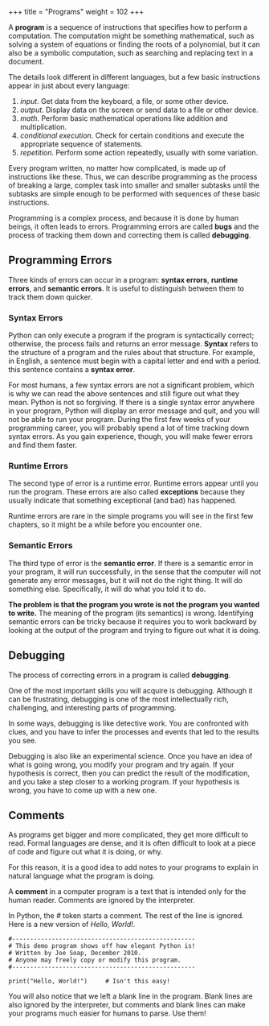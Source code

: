 +++
title = "Programs"
weight = 102
+++

A **program** is a sequence of instructions that specifies how to perform a
computation. The computation might be something mathematical, such as solving a
system of equations or finding the roots of a polynomial, but it can also be a
symbolic computation, such as searching and replacing text in a document.

The details look different in different languages, but a few basic instructions
appear in just about every language:

1. *input*. Get data from the keyboard, a file, or some other device.
2. *output*. Display data on the screen or send data to a file or other device.
3. *math*. Perform basic mathematical operations like addition and multiplication.
4. *conditional execution*. Check for certain conditions and execute the appropriate sequence of
statements.
5. *repetition*. Perform some action repeatedly, usually with some variation.

Every program written, no matter how complicated, is made up of instructions like these. 
Thus, we can describe programming as the process of
breaking a large, complex task into smaller and smaller subtasks until the
subtasks are simple enough to be performed with sequences of these basic
instructions.

Programming is a complex process, and because it is done by human beings, it
often leads to errors. Programming errors are called
**bugs** and the process of tracking them down and correcting them is called
**debugging**.  
<!-- Use of the term *bug* to describe small engineering difficulties
dates back to at least 1889, when Thomas Edison had a bug with his phonograph. -->

## Programming Errors

Three kinds of errors can occur in a program: **syntax errors**, **runtime errors**,
and **semantic errors**.  It is useful to
distinguish between them to track them down quicker.

### Syntax Errors

Python can only execute a program if the program is syntactically correct;
otherwise, the process fails and returns an error message.  **Syntax** refers
to the structure of a program and the rules about that structure. For example,
in English, a sentence must begin with a capital letter and end with a period.
this sentence contains a **syntax error**. 

For most humans, a few syntax errors are not a significant problem, which is
why we can read the above sentences and still figure out what they mean.
Python is not so forgiving. If there is a single syntax error anywhere in your
program, Python will display an error message and quit, and you will not be able
to run your program. During the first few weeks of your programming career, you
will probably spend a lot of time tracking down syntax errors. As you gain
experience, though, you will make fewer errors and find them faster.

### Runtime Errors

The second type of error is a runtime error. Runtime errors appear until you run the program. 
These errors are also called
**exceptions** because they usually indicate that something exceptional (and
bad) has happened.

Runtime errors are rare in the simple programs you will see in the first few
chapters, so it might be a while before you encounter one.

### Semantic Errors

The third type of error is the **semantic error**. If there is a semantic error
in your program, it will run successfully, in the sense that the computer will
not generate any error messages, but it will not do the right thing. It will do
something else. Specifically, it will do what you told it to do.

**The problem is that the program you wrote is not the program you wanted to
write.** The meaning of the program (its semantics) is wrong.  Identifying
semantic errors can be tricky because it requires you to work backward by
looking at the output of the program and trying to figure out what it is doing.

## Debugging

The process of correcting errors in a program is called **debugging**.

One of the most important skills you will acquire is debugging.  Although it
can be frustrating, debugging is one of the most intellectually rich,
challenging, and interesting parts of programming.

In some ways, debugging is like detective work. You are confronted with clues,
and you have to infer the processes and events that led to the results you see.

Debugging is also like an experimental science. Once you have an idea of what is
going wrong, you modify your program and try again. If your hypothesis is
correct, then you can predict the result of the modification, and you take a
step closer to a working program. If your hypothesis is wrong, you have to
come up with a new one. 

## Comments

As programs get bigger and more complicated, they get more difficult to read.
Formal languages are dense, and it is often difficult to look at a piece of
code and figure out what it is doing, or why.

For this reason, it is a good idea to add notes to your programs to explain in
natural language what the program is doing.

A **comment** in a computer program is a text that is intended
only for the human reader. Comments are ignored by the interpreter.

In Python, the <cite>#</cite> token starts a comment.  The rest of the line
is ignored.   Here is a new version of *Hello, World!*.

```
#---------------------------------------------------
# This demo program shows off how elegant Python is!
# Written by Joe Soap, December 2010.
# Anyone may freely copy or modify this program.
#---------------------------------------------------

print("Hello, World!")     # Isn't this easy!

```

You will also notice that we left a blank line in the program.  Blank lines
are also ignored by the interpreter, but comments and blank lines can make your
programs much easier for humans to parse.  Use them!